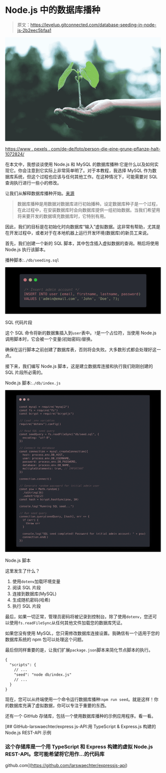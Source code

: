 # Node.js 中的数据库播种

> 原文：<https://levelup.gitconnected.com/database-seeding-in-node-js-2b2eec5bfaa1>

![](img/aad6838d941e32478a3c5169e5f73d54.png)

[https://www . pexels . com/de-de/foto/person-die-eine-grune-pflanze-halt-1072824/](https://www.pexels.com/de-de/foto/person-die-eine-grune-pflanze-halt-1072824/)

在本文中，我想谈谈使用 Node.js 和 MySQL 的数据库播种:它是什么以及如何实现它。你会注意到它实际上非常简单明了。对于本教程，我选择 MySQL 作为数据库系统，但这个过程也应该与任何其他工作。在这种情况下，可能需要对 SQL 查询执行进行一些小的修改。

让我们从解释数据库播种开始。[来源](https://en.wikipedia.org/wiki/Database_seeding)

> 数据库播种是用数据对数据库进行初始播种。设定数据库种子是一个过程，在此过程中，在安装数据库时会向数据库提供一组初始数据。当我们希望用将来要开发的数据填充数据库时，它特别有用。

因此，我们的目标是在初始化时向数据库“输入”虚拟数据。这非常有帮助，尤其是在开发过程中，或者对于在本地机器上运行开发环境(数据库)的新员工来说。

首先，我们创建一个新的 SQL 脚本，其中包含插入虚拟数据的查询。稍后将使用 Node.js 执行该脚本。

播种脚本:`./db/seeding.sql`

![](img/ba1ca28334e9b486fbed02f8b2dbc951.png)

SQL 代码片段

这个 SQL 命令将新的数据集插入到`user`表中。`?`是一个占位符，当使用 Node.js 调用脚本时，它会被一个变量(初始密码)替换。

确保在运行脚本之前创建了数据库表，否则将会失败。大多数形式都会处理好这一点。

接下来，我们编写 Node.js 脚本，这是建立数据库连接和执行我们刚刚创建的 SQL 片段所必需的。

Node.js 脚本:`./db/index.js`

![](img/f4689329902d9734577fd7cbe7367a05.png)

Node.js 脚本

这里发生了什么？

1.  使用`dotenv`加载环境变量
2.  阅读 SQL 片段
3.  连接到数据库(MySQL)
4.  生成随机密码(哈希)
5.  执行 SQL 片段

最后，如果一切正常，管理员密码将被记录到控制台。除了使用`dotenv`，您还可以使用`fs.readFileSync`从任何其他文件加载您的数据库凭证。

如果您没有使用 MySQL，您只需修改数据库连接设置。我确信有一个适用于您的数据库系统的 npm 包可以处理这个问题。

最后但同样重要的是，让我们扩展`package.json`脚本来简化节点脚本的执行。

```
{
  "scripts": {
    // ...
    "seed": "node db/index.js"
    // ...
  }
}
```

现在，您可以从终端使用一个命令运行数据库播种:`npm run seed`。就是这样！你的数据库充满了虚拟数据，你可以专注于重要的东西。

还有一个 GitHub 存储库，包括一个使用数据库播种的示例应用程序。看一看。

[](https://github.com/larswaechter/expressjs-api) [## GitHub-larswaechter/express js-API:用 TypeScript & Express.js 构建的 Node.js REST-API 示例

### 这个存储库是一个用 TypeScript 和 Express 构建的虚拟 Node.js REST-API。您可能希望将它用作…的代码库

github.com](https://github.com/larswaechter/expressjs-api)